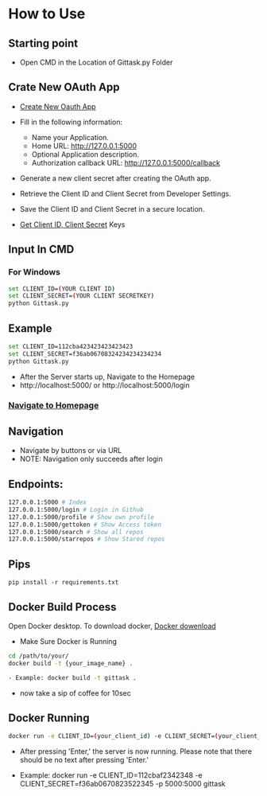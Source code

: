 # How to Use

## Starting point
- Open CMD in the Location of Gittask.py Folder

## Crate New OAuth App
- [Create New Oauth App](https://github.com/settings/applications/new)
- Fill in the following information:
  - Name your Application.
  - Home URL: http://127.0.0.1:5000
  - Optional Application description.
  - Authorization callback URL: http://127.0.0.1:5000/callback

- Generate a new client secret after creating the OAuth app.
- Retrieve the Client ID and Client Secret from Developer Settings.
- Save the Client ID and Client Secret in a secure location.
- [Get Client ID, Client Secret](https://github.com/settings/developers) Keys

## Input In CMD
### For Windows
```bash
set CLIENT_ID=(YOUR CLIENT ID)
set CLIENT_SECRET=(YOUR CLIENT SECRETKEY)
python Gittask.py
```
## Example
```bash
set CLIENT_ID=112cba423423423423423
set CLIENT_SECRET=f36ab06708324234234234234
python Gittask.py
```
- After the Server starts up, Navigate to the Homepage
- http://localhost:5000/ or http://localhost:5000/login

### [Navigate to Homepage](http://localhost:5000/)
## Navigation

- Navigate by buttons or via URL
- NOTE: Navigation only succeeds after login

## Endpoints:
```bash
127.0.0.1:5000 # Index
127.0.0.1:5000/login # Login in Github
127.0.0.1:5000/profile # Show own profile
127.0.0.1:5000/gettoken # Show Access token
127.0.0.1:5000/search # Show all repos
127.0.0.1:5000/starrepos # Show Stared repos
```

## Pips
```
pip install -r requirements.txt
```

## Docker Build Process
Open Docker desktop. To download docker, [Docker dowenload](https://www.docker.com/products/docker-desktop/)
  - Make Sure Docker is Running

```bash
cd /path/to/your/
docker build -t {your_image_name} .

- Example: docker build -t gittask .
```

- now take a sip of coffee for 10sec

## Docker Running
```bash
docker run -e CLIENT_ID=(your_client_id) -e CLIENT_SECRET=(your_client_secret) -p 5000:5000 {your_image_name}
```
- After pressing 'Enter,' the server is now running. Please note that there should be no text after pressing 'Enter.'

- Example: docker run -e CLIENT_ID=112cbaf2342348 -e CLIENT_SECRET=f36ab0670823522345 -p 5000:5000 gittask
